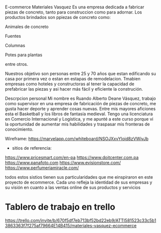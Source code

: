 E-commerce Materiales Vasquez Es una empresa dedicada a fabricar piezas de concreto, tanto para construccion como para adornar. Los productos brindados son ppiezas de concreto como:

Animales de concreto

Fuentes

Columnas

Potes para plantas

entre otros.

Nuestros objetivo son personas entre 25 y 70 años que estan edificando su casa por primera vez o estan en estapas de remodelacion. Tmabien empresas como hoteles y constructoras al tener la capacidad de prefabricar las piezas y asi hacer más fácil y eficiente la construción.

Descrpcion personal Mi nombre es Ruando Alberto Deane Vásquez, trabajo como supervisor en una empresa de fabricación de piezas de concreto, me gusta hacer deporte y aprender cosas nuevas. Entre mis mayores aficiones esta el Basketball y los libros de fantasía medieval. Tengo una licenciatura en Comercio Internacional y Logística, y me apunté a este curso porque vi la oportunidad de aumentar mis habilidades y traspasar mis fronteras de conocimiento.

Wireframe: https://marvelapp.com/whiteboard/NSOJXxvYloid8zVWivJb

- sitios de referencia:

https://www.pricesmart.com/en-pa
https://www.doitcenter.com.pa
https://www.panafoto.com 
https://www.evisionstore.com/
https://www.perfumeriamiracle.com/

todos estos sistios tienen sus particularidades que me einspiraron en este proyecto de ecommerce. Cada uno refleja la identidad de sus empresas y su visión en cuanto a las ventas online de sus productos y servicios



# Tablero de trabajo en trello
https://trello.com/invite/b/670f5df7eb713bf52bd22eb9/ATTI581523c33c5b13863363f7f275af79664E14B415/materiales-vasquez-ecommerce
